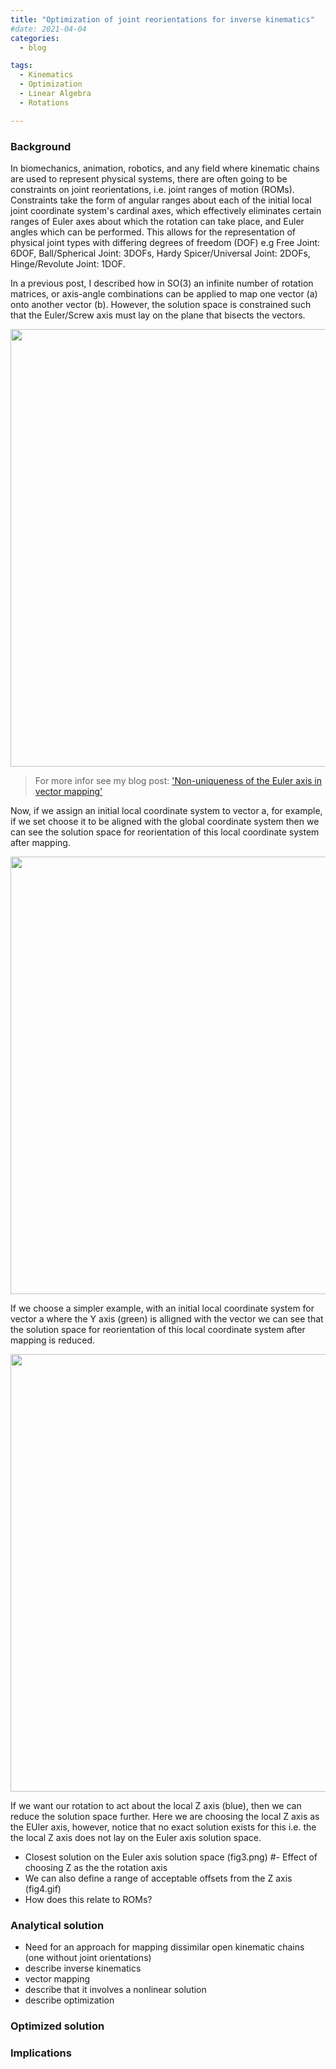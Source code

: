 ```yaml
---
title: "Optimization of joint reorientations for inverse kinematics"
#date: 2021-04-04
categories:
  - blog

tags:
  - Kinematics
  - Optimization
  - Linear Algebra
  - Rotations

---
```


### Background
In biomechanics, animation, robotics, and any field where kinematic chains are used to represent physical systems, there are often going to be constraints on joint reorientations, i.e. joint ranges of motion (ROMs). Constraints take the form of angular ranges about each of the initial local joint coordinate system's cardinal axes, which effectively eliminates certain ranges of Euler axes about which the rotation can take place, and Euler angles which can be performed. This allows for the representation of physical joint types with differing degrees of freedom (DOF) e.g Free Joint: 6DOF, Ball/Spherical Joint: 3DOFs, Hardy Spicer/Universal Joint: 2DOFs, Hinge/Revolute Joint: 1DOF. 

In a previous post, I described how in SO(3) an infinite number of rotation matrices, or axis-angle combinations can be applied to map one vector (a) onto another vector (b). However, the solution space is constrained such that the Euler/Screw axis must lay on the plane that bisects the vectors.

<p align="center">
  <img src="/assets/images/Optimized-Inverse-Kinematics/fig0.gif" width="700">
</p>

> For more infor see my blog post:
> ['Non-uniqueness of the Euler axis in vector mapping'](https://kevgildea.github.io/blog/Euler-Axis-Vector-Mapping/)

Now, if we assign an initial local coordinate system to vector a, for example, if we set choose it to be aligned with the global coordinate system then we can see the solution space for reorientation of this local coordinate system after mapping. 

<p align="center">
  <img src="/assets/images/Optimized-Inverse-Kinematics/fig1.gif" width="700">
</p>

If we choose a simpler example, with an initial local coordinate system for vector a where the Y axis (green) is alligned with the vector we can see that the solution space for reorientation of this local coordinate system after mapping is reduced. 

<p align="center">
  <img src="/assets/images/Optimized-Inverse-Kinematics/fig2.gif" width="700">
</p>

If we want our rotation to act about the local Z axis (blue), then we can reduce the solution space further. Here we are choosing the local Z axis as the EUler axis, however, notice that no exact solution exists for this i.e. the the local Z axis does not lay on the Euler axis solution space.

 - Closest solution on the Euler axis solution space (fig3.png)
 #- Effect of choosing Z as the the rotation axis
 - We can also define a range of acceptable offsets from the Z axis (fig4.gif)
 - How does this relate to ROMs?



### Analytical solution

- Need for an approach for mapping dissimilar open kinematic chains (one without joint orientations)
- describe inverse kinematics
- vector mapping
- describe that it involves a nonlinear solution
- describe optimization


### Optimized solution


### Implications
